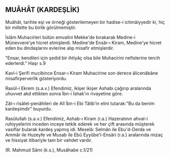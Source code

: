 ## MUÂHÂT (KARDEŞLİK)

Muâhât, tarihte eşi ve örneği gösterilemeyen bir hadise-i ictimâiyyedir ki, hiç bir millette bu birlik görülmemiştir.

İslâm Muhacirleri bütün emvalini Mekke'de bı­rakarak Medine-i Münevvere'ye hicret etmişlerdi. Medine'de Ensâr-ı Kiram, Medine'ye hicret eden bu dindaşlarını evlerine alıp misafir etmişlerdir.

"Ensar, kendileri için şedid bir ihtiyâç olsa bile Muhacirini nefislerine tercih ederlerdi." Haşr s.9

Kavl-i Şerifi mucibince Ensar-ı Kiram Muhaciri­ne son derece âlicenâbâne misafirperverlik göste­riyordu.

Rasûl-i Ekrem (s.a.v.) Efendimiz, ikişer ikişer Ashabı çağırıp aralarında uhuvvet akd ettikten sonra İbn-i İshak'ın rivayetine göre.

Zât-ı risâlet-penâhileri de Alî İbn-i Ebi Tâlib'in elini tutarak:"Bu da benim kardeşimdir" buyurdu.

Rasûlullah (s.a.v.) Efendimiz, Ashab-ı Kiram (r.a.) Hazeratının ahval-i ruhiyyelerini inceden in­ceye tetkik ederek ve her çift arasında müşterek vasıflar bularak kardeş yapmış idi. Meselâ: Selmân ile Ebu'd-Derda ve Ammâr ile Huzeyfe ve Musab ile Ebû Eyyûbe'l-Ensâri (r.a.) aralarında mizaç ve hissiyat itibariyle tam bir vahdet vardır.

(R. Mahmud Sâmi (k.s.), Musâhabe c.1/21)
